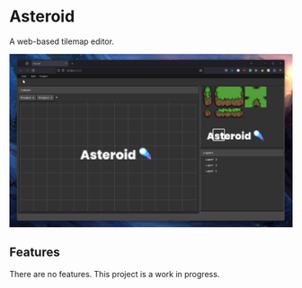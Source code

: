 # Asteroid
A web-based tilemap editor. 

![preview image](https://github.com/r0xly/asteroid/blob/main/preview.png)

## Features
There are no features. This project is a work in progress.
